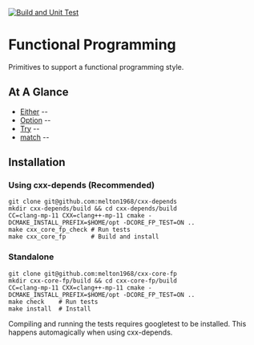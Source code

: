 [![Build and Unit Test](https://github.com/melton1968/cxx-core-fp/actions/workflows/build.yaml/badge.svg)](https://github.com/melton1968/cxx-core-chrono/actions/workflows/build.yaml)

# Functional Programming

Primitives to support a functional programming style.

## At A Glance

* [Either]() -- 
* [Option]() -- 
* [Try]() -- 
* [match]() -- 

## Installation

### Using cxx-depends (Recommended)

    git clone git@github.com:melton1968/cxx-depends
	mkdir cxx-depends/build && cd cxx-depends/build
    CC=clang-mp-11 CXX=clang++-mp-11 cmake -DCMAKE_INSTALL_PREFIX=$HOME/opt -DCORE_FP_TEST=ON ..
	make cxx_core_fp_check # Run tests
	make cxx_core_fp       # Build and install
	
### Standalone

	git clone git@github.com:melton1968/cxx-core-fp
	mkdir cxx-core-fp/build && cd cxx-core-fp/build
    CC=clang-mp-11 CXX=clang++-mp-11 cmake -DCMAKE_INSTALL_PREFIX=$HOME/opt -DCORE_FP_TEST=ON ..
	make check    # Run tests
	make install  # Install
	
Compiling and running the tests requires googletest to be
installed. This happens automagically when using cxx-depends.
	
	
